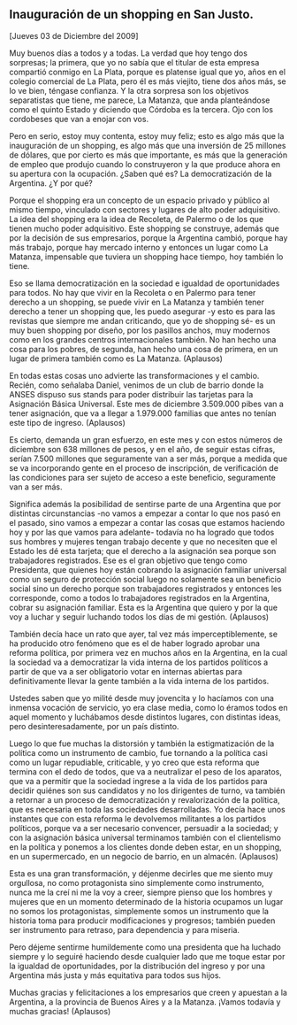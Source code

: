 Inauguración de un shopping en San Justo.
-----------------------------------------

[Jueves 03 de Diciembre del 2009]

Muy buenos días a todos y a todas. La verdad que hoy tengo dos
sorpresas; la primera, que yo no sabía que el titular de esta empresa
compartió conmigo en La Plata, porque es platense igual que yo, años en
el colegio comercial de La Plata, pero él es más viejito, tiene dos años
más, se lo ve bien, téngase confianza. Y la otra sorpresa son los
objetivos separatistas que tiene, me parece, La Matanza, que anda
planteándose como el quinto Estado y diciendo que Córdoba es la tercera.
Ojo con los cordobeses que van a enojar con vos.

Pero en serio, estoy muy contenta, estoy muy feliz; esto es algo más que
la inauguración de un shopping, es algo más que una inversión de 25
millones de dólares, que por cierto es más que importante, es más que la
generación de empleo que produjo cuando lo construyeron y la que produce
ahora en su apertura con la ocupación. ¿Saben qué es? La democratización
de la Argentina. ¿Y por qué?

Porque el shopping era un concepto de un espacio privado y público al
mismo tiempo, vinculado con sectores y lugares de alto poder
adquisitivo. La idea del shopping era la idea de Recoleta, de Palermo o
de los que tienen mucho poder adquisitivo. Este shopping se construye,
además que por la decisión de sus empresarios, porque la Argentina
cambió, porque hay más trabajo, porque hay mercado interno y entonces un
lugar como La Matanza, impensable que tuviera un shopping hace tiempo,
hoy también lo tiene.

Eso se llama democratización en la sociedad e igualdad de oportunidades
para todos. No hay que vivir en la Recoleta o en Palermo para tener
derecho a un shopping, se puede vivir en La Matanza y también tener
derecho a tener un shopping que, les puedo asegurar -y esto es para las
revistas que siempre me andan criticando, que yo de shopping sé- es un
muy buen shopping por diseño, por los pasillos anchos, muy modernos como
en los grandes centros internacionales también. No han hecho una cosa
para los pobres, de segunda, han hecho una cosa de primera, en un lugar
de primera también como es La Matanza. (Aplausos)

En todas estas cosas uno advierte las transformaciones y el cambio.
Recién, como señalaba Daniel, venimos de un club de barrio donde la
ANSES dispuso sus stands para poder distribuir las tarjetas para la
Asignación Básica Universal. Este mes de diciembre 3.509.000 pibes van a
tener asignación, que va a llegar a 1.979.000 familias que antes no
tenían este tipo de ingreso. (Aplausos)

Es cierto, demanda un gran esfuerzo, en este mes y con estos números de
diciembre son 638 millones de pesos, y en el año, de seguir estas
cifras, serían 7.500 millones que seguramente van a ser más, porque a
medida que se va incorporando gente en el proceso de inscripción, de
verificación de las condiciones para ser sujeto de acceso a este
beneficio, seguramente van a ser más.

Significa además la posibilidad de sentirse parte de una Argentina que
por distintas circunstancias -no vamos a empezar a contar lo que nos
pasó en el pasado, sino vamos a empezar a contar las cosas que estamos
haciendo hoy y por las que vamos para adelante- todavía no ha logrado
que todos sus hombres y mujeres tengan trabajo decente y que no
necesiten que el Estado les dé esta tarjeta; que el derecho a la
asignación sea porque son trabajadores registrados. Ese es el gran
objetivo que tengo como Presidenta, que quienes hoy están cobrando la
asignación familiar universal como un seguro de protección social luego
no solamente sea un beneficio social sino un derecho porque son
trabajadores registrados y entonces les corresponde, como a todos lo
trabajadores registrados en la Argentina, cobrar su asignación familiar.
Esta es la Argentina que quiero y por la que voy a luchar y seguir
luchando todos los días de mi gestión. (Aplausos)

También decía hace un rato que ayer, tal vez más imperceptiblemente, se
ha producido otro fenómeno que es el de haber logrado aprobar una
reforma política, por primera vez en muchos años en la Argentina, en la
cual la sociedad va a democratizar la vida interna de los partidos
políticos a partir de que va a ser obligatorio votar en internas
abiertas para definitivamente llevar la gente también a la vida interna
de los partidos.

Ustedes saben que yo milité desde muy jovencita y lo hacíamos con una
inmensa vocación de servicio, yo era clase media, como lo éramos todos
en aquel momento y luchábamos desde distintos lugares, con distintas
ideas, pero desinteresadamente, por un país distinto.

Luego lo que fue muchas la distorsión y también la estigmatización de la
política como un instrumento de cambio, fue tornando a la política casi
como un lugar repudiable, criticable, y yo creo que esta reforma que
termina con el dedo de todos, que va a neutralizar el peso de los
aparatos, que va a permitir que la sociedad ingrese a la vida de los
partidos para decidir quiénes son sus candidatos y no los dirigentes de
turno, va también a retornar a un proceso de democratización y
revalorización de la política, que es necesaria en toda las sociedades
desarrolladas. Yo decía hace unos instantes que con esta reforma le
devolvemos militantes a los partidos políticos, porque va a ser
necesario convencer, persuadir a la sociedad; y con la asignación básica
universal terminamos también con el clientelismo en la política y
ponemos a los clientes donde deben estar, en un shopping, en un
supermercado, en un negocio de barrio, en un almacén. (Aplausos)

Esta es una gran transformación, y déjenme decirles que me siento muy
orgullosa, no como protagonista sino simplemente como instrumento, nunca
me la creí ni me la voy a creer, siempre pienso que los hombres y
mujeres que en un momento determinado de la historia ocupamos un lugar
no somos los protagonistas, simplemente somos un instrumento que la
historia toma para producir modificaciones y progresos; también pueden
ser instrumento para retraso, para dependencia y para miseria.

Pero déjeme sentirme humildemente como una presidenta que ha luchado
siempre y lo seguiré haciendo desde cualquier lado que me toque estar
por la igualdad de oportunidades, por la distribución del ingreso y por
una Argentina más justa y más equitativa para todos sus hijos.

Muchas gracias y felicitaciones a los empresarios que creen y apuestan a
la Argentina, a la provincia de Buenos Aires y a la Matanza. ¡Vamos
todavía y muchas gracias! (Aplausos)

 
